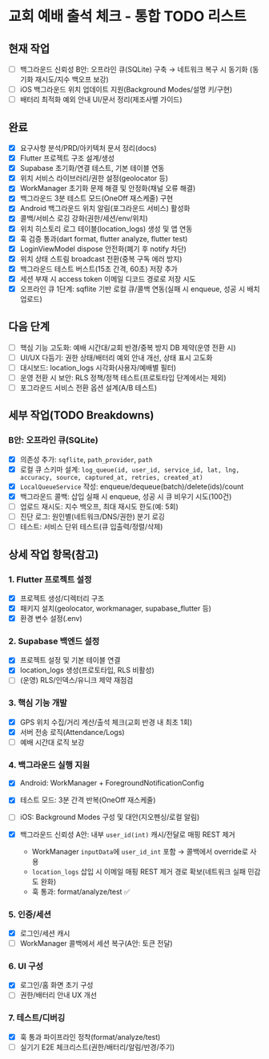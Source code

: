 # 교회 예배 출석 체크 - 통합 TODO 리스트

## 현재 작업
- [ ] 백그라운드 신뢰성 B안: 오프라인 큐(SQLite) 구축 → 네트워크 복구 시 동기화 (동기화 재시도/지수 백오프 보강)
- [ ] iOS 백그라운드 위치 업데이트 지원(Background Modes/설명 키/구현)
- [ ] 배터리 최적화 예외 안내 UI/문서 정리(제조사별 가이드)

## 완료
- [x] 요구사항 분석/PRD/아키텍처 문서 정리(docs)
- [x] Flutter 프로젝트 구조 설계/생성
- [x] Supabase 초기화/연결 테스트, 기본 테이블 연동
- [x] 위치 서비스 라이브러리/권한 설정(geolocator 등)
- [x] WorkManager 초기화 문제 해결 및 안정화(채널 오류 해결)
- [x] 백그라운드 3분 테스트 모드(OneOff 재스케줄) 구현
- [x] Android 백그라운드 위치 알림(포그라운드 서비스) 활성화
- [x] 콜백/서비스 로깅 강화(권한/세션/env/위치)
- [x] 위치 히스토리 로그 테이블(location_logs) 생성 및 앱 연동
- [x] 훅 검증 통과(dart format, flutter analyze, flutter test)
- [x] LoginViewModel dispose 안전화(폐기 후 notify 차단)
- [x] 위치 상태 스트림 broadcast 전환(중복 구독 에러 방지)
- [x] 백그라운드 테스트 버스트(15초 간격, 60초) 저장 추가
- [x] 세션 부재 시 access token 이메일 디코드 경로로 저장 시도
- [x] 오프라인 큐 1단계: sqflite 기반 로컬 큐/콜백 연동(실패 시 enqueue, 성공 시 배치 업로드)

## 다음 단계
- [ ] 핵심 기능 고도화: 예배 시간대/교회 반경/중복 방지 DB 제약(운영 전환 시)
- [ ] UI/UX 다듬기: 권한 상태/배터리 예외 안내 개선, 상태 표시 고도화
- [ ] 대시보드: location_logs 시각화(사용자/예배별 필터)
- [ ] 운영 전환 시 보안: RLS 정책/정책 테스트(프로토타입 단계에서는 제외)
- [ ] 포그라운드 서비스 전환 옵션 설계(A/B 테스트)

## 세부 작업(TODO Breakdowns)

### B안: 오프라인 큐(SQLite)
- [x] 의존성 추가: `sqflite`, `path_provider`, `path`
- [x] 로컬 큐 스키마 설계: `log_queue(id, user_id, service_id, lat, lng, accuracy, source, captured_at, retries, created_at)`
- [x] `LocalQueueService` 작성: enqueue/dequeue(batch)/delete(ids)/count
- [x] 백그라운드 콜백: 삽입 실패 시 enqueue, 성공 시 큐 비우기 시도(100건)
- [ ] 업로드 재시도: 지수 백오프, 최대 재시도 한도(예: 5회)
- [ ] 진단 로그: 원인별(네트워크/DNS/권한) 분기 로깅
- [ ] 테스트: 서비스 단위 테스트(큐 입출력/정렬/삭제)

## 상세 작업 항목(참고)

### 1. Flutter 프로젝트 설정
- [x] 프로젝트 생성/디렉터리 구조
- [x] 패키지 설치(geolocator, workmanager, supabase_flutter 등)
- [x] 환경 변수 설정(.env)

### 2. Supabase 백엔드 설정
- [x] 프로젝트 설정 및 기본 테이블 연결
- [x] location_logs 생성(프로토타입, RLS 비활성)
- [ ] (운영) RLS/인덱스/유니크 제약 재점검

### 3. 핵심 기능 개발
- [x] GPS 위치 수집/거리 계산/출석 체크(교회 반경 내 최초 1회)
- [x] 서버 전송 로직(Attendance/Logs)
- [ ] 예배 시간대 로직 보강

### 4. 백그라운드 실행 지원
- [x] Android: WorkManager + ForegroundNotificationConfig
- [x] 테스트 모드: 3분 간격 반복(OneOff 재스케줄)
- [ ] iOS: Background Modes 구성 및 대안(지오펜싱/로컬 알림)

- [x] 백그라운드 신뢰성 A안: 내부 `user_id(int)` 캐시/전달로 매핑 REST 제거
  - WorkManager `inputData`에 `user_id_int` 포함 → 콜백에서 override로 사용
  - `location_logs` 삽입 시 이메일 매핑 REST 제거 경로 확보(네트워크 실패 민감도 완화)
  - 훅 통과: format/analyze/test ✅
### 5. 인증/세션
- [x] 로그인/세션 캐시
- [ ] WorkManager 콜백에서 세션 복구(A안: 토큰 전달)

### 6. UI 구성
- [x] 로그인/홈 화면 초기 구성
- [ ] 권한/배터리 안내 UX 개선

### 7. 테스트/디버깅
- [x] 훅 통과 파이프라인 정착(format/analyze/test)
- [ ] 실기기 E2E 체크리스트(권한/배터리/알림/반경/주기)
